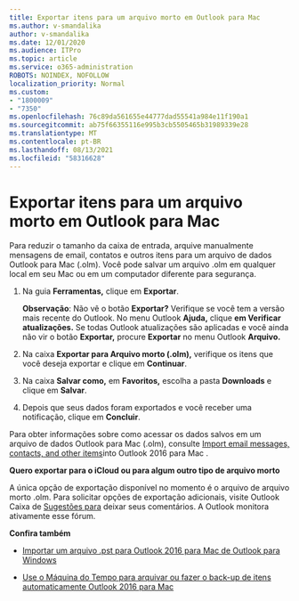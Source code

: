 ```yaml
---
title: Exportar itens para um arquivo morto em Outlook para Mac
ms.author: v-smandalika
author: v-smandalika
ms.date: 12/01/2020
ms.audience: ITPro
ms.topic: article
ms.service: o365-administration
ROBOTS: NOINDEX, NOFOLLOW
localization_priority: Normal
ms.custom:
- "1800009"
- "7350"
ms.openlocfilehash: 76c89da561655e44777dad55541a984e11f190a1
ms.sourcegitcommit: ab75f66355116e995b3cb5505465b31989339e28
ms.translationtype: MT
ms.contentlocale: pt-BR
ms.lasthandoff: 08/13/2021
ms.locfileid: "58316628"
---
```

# <a name="export-items-to-an-archive-file-in-outlook-for-mac"></a>Exportar itens para um arquivo morto em Outlook para Mac

Para reduzir o tamanho da caixa de entrada, arquive manualmente mensagens de email, contatos e outros itens para um arquivo de dados Outlook para Mac (.olm). Você pode salvar um arquivo .olm em qualquer local em seu Mac ou em um computador diferente para segurança.

1. Na guia **Ferramentas,** clique em **Exportar**.

    **Observação**: Não vê o botão **Exportar?** Verifique se você tem a versão mais recente do Outlook. No menu Outlook **Ajuda,** clique **em Verificar atualizações.** Se todas Outlook atualizações são aplicadas e você ainda não vir o botão **Exportar,** procure **Exportar** no menu Outlook **Arquivo.**

2. Na caixa **Exportar para Arquivo morto (.olm),** verifique os itens que você deseja exportar e clique em **Continuar**.

3. Na caixa **Salvar como,** em **Favoritos,** escolha a pasta **Downloads** e clique em **Salvar**.

4. Depois que seus dados foram exportados e você receber uma notificação, clique em **Concluir**.

Para obter informações sobre como acessar os dados salvos em um arquivo de dados Outlook para Mac (.olm), consulte [Import email messages, contacts, and other items](https://support.microsoft.com/office/import-and-export-outlook-email-contacts-and-calendar-92577192-3881-4502-b79d-c3bbada6c8ef#ID0EAACAAA=macOS)into Outlook 2016 para Mac .

**Quero exportar para o iCloud ou para algum outro tipo de arquivo morto**

A única opção de exportação disponível no momento é o arquivo de arquivo morto .olm. Para solicitar opções de exportação adicionais, visite Outlook Caixa de [Sugestões para](https://outlook.uservoice.com/) deixar seus comentários. A Outlook monitora ativamente esse fórum.

**Confira também**

- [Importar um arquivo .pst para Outlook 2016 para Mac de Outlook para Windows](https://support.microsoft.com/office/import-a-pst-file-into-outlook-for-mac-from-outlook-for-windows-b4a6a1d6-94bb-4c85-a4fc-a83dc690e18c)

- [Use o Máquina do Tempo para arquivar ou fazer o back-up de itens automaticamente Outlook 2016 para Mac](https://support.microsoft.com/office/automatically-archive-or-back-up-outlook-for-mac-items-441fcce5-2262-4b64-ac8c-fa949df989f5)
